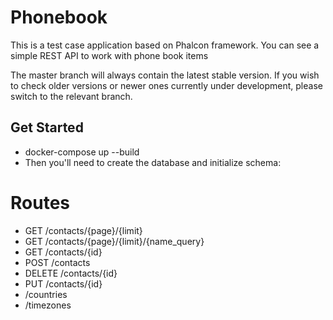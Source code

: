 # Phonebook 

This is a test case application based on Phalcon framework. You can see a simple REST API to work with phone book items 

The master branch will always contain the latest stable version.
If you wish to check older versions or newer ones currently under development, please switch to the relevant branch.

## Get Started

* docker-compose up --build
* Then you'll need to create the database and initialize schema:

# Routes

* GET /contacts/{page}/{limit}
* GET /contacts/{page}/{limit}/{name_query}
* GET /contacts/{id}
* POST /contacts
* DELETE /contacts/{id}
* PUT /contacts/{id}
* /countries
* /timezones
